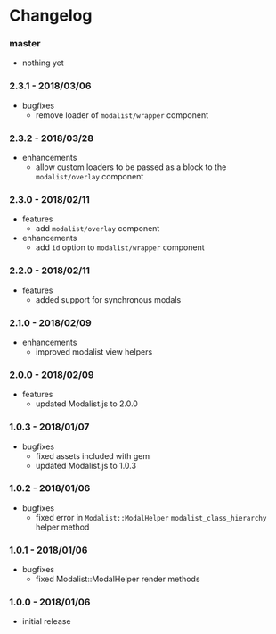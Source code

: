 # Changelog

### master

* nothing yet

### 2.3.1 - 2018/03/06

* bugfixes
    * remove loader of `modalist/wrapper` component

### 2.3.2 - 2018/03/28

* enhancements
    * allow custom loaders to be passed as a block to the `modalist/overlay` component

### 2.3.0 - 2018/02/11

* features
    * add `modalist/overlay` component
* enhancements
    * add `id` option to `modalist/wrapper` component

### 2.2.0 - 2018/02/11

* features
    * added support for synchronous modals

### 2.1.0 - 2018/02/09

* enhancements
    * improved modalist view helpers

### 2.0.0 - 2018/02/09

* features
    * updated Modalist.js to 2.0.0

### 1.0.3 - 2018/01/07

* bugfixes
    * fixed assets included with gem
    * updated Modalist.js to 1.0.3

### 1.0.2 - 2018/01/06

* bugfixes
    * fixed error in `Modalist::ModalHelper` `modalist_class_hierarchy` helper method

### 1.0.1 - 2018/01/06

* bugfixes
    * fixed Modalist::ModalHelper render methods

### 1.0.0 - 2018/01/06

* initial release
